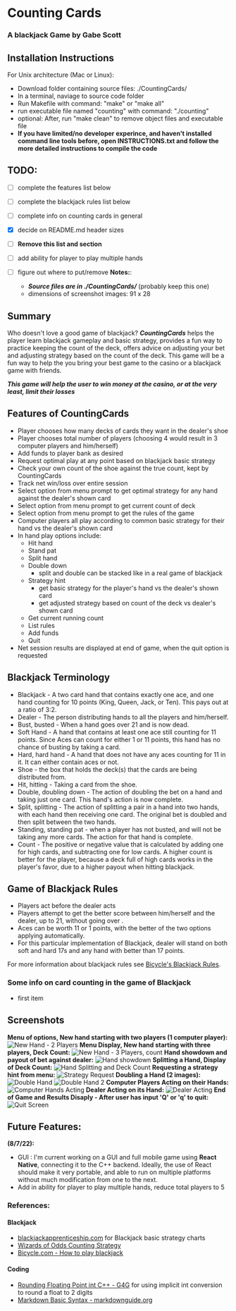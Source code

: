 # Counting Cards 

### A blackjack Game by Gabe Scott

## Installation Instructions

For Unix architecture (Mac or Linux):
- Download folder containing source files: ./CountingCards/
- In a terminal, naviage to source code folder
- Run Makefile with command: "make" or "make all"
- run executable file named "counting" with command: "./counting" 
- optional: After, run "make clean" to remove object files and executable file
- **If you have limited/no developer experince, and haven't installed command line tools before, open INSTRUCTIONS.txt and follow the more detailed instructions to compile the code**

## TODO:

- [ ] complete the features list below
- [ ] complete the blackjack rules list below
- [ ] complete info on counting cards in general
- [x] decide on README.md header sizes
- [ ] **Remove this list and section**
- [ ] add ability for player to play multiple hands
- [ ] figure out where to put/remove **Notes:**:

    - ***Source files are in ./CountingCards/***   (probably keep this one)
    - dimensions of screenshot images: 91 x 28

## Summary

Who doesn't love a good game of blackjack? ***CountingCards*** helps the player learn blackjack gameplay and basic strategy, provides a fun way to practice keeping the count of the deck, offers advice on adjusting your bet and adjusting strategy based on the count of the deck. This game will be a fun way to help the you bring your best game to the casino or a blackjack game with friends. 

***This game will help the user to win money at the casino, or at the very least, limit their losses***

## Features of CountingCards

- Player chooses how many decks of cards they want in the dealer's shoe
- Player chooses total number of players (choosing 4 would result in 3 computer players and him/herself)
- Add funds to player bank as desired
- Request optimal play at any point based on blackjack basic strategy
- Check your own count of the shoe against the true count, kept by CountingCards
- Track net win/loss over entire session
- Select option from menu prompt to get optimal strategy for any hand against the dealer's shown card
- Select option from menu prompt to get current count of deck
- Select option from menu prompt to get the rules of the game
- Computer players all play according to common basic strategy for their hand vs the dealer's shown card
- In hand play options include:
    - Hit hand
    - Stand pat
    - Split hand
    - Double down
        * split and double can be stacked like in a real game of blackjack
    - Strategy hint
        * get basic strategy for the player's hand vs the dealer's shown card
        * get adjusted strategy based on count of the deck vs dealer's shown card
    - Get current running count
    - List rules
    - Add funds
    - Quit  
- Net session results are displayed at end of game, when the quit option is requested    

## Blackjack Terminology

- Blackjack - A two card hand that contains exactly one ace, and one hand counting for 10 points (King, Queen, Jack, or Ten). This pays out at a ratio of 3:2.
- Dealer - The person distributing hands to all the players and him/herself.
- Bust, busted - When a hand goes over 21 and is now dead.
- Soft Hand - A hand that contains at least one ace still counting for 11 points. Since Aces can count for either 1 or 11 points, this hand has no chance of busting by taking a card.
- Hard, hard hand - A hand that does not have any aces counting for 11 in it. It can either contain aces or not.  
- Shoe - the box that holds the deck(s) that the cards are being distributed from.
- Hit, hitting - Taking a card from the shoe.
- Double, doubling down - The action of doubling the bet on a hand and taking just one card. This hand's action is now complete.
- Split, splitting - The action of splitting a pair in a hand into two hands, with each hand then receiving one card. The original bet is doubled and then split between the two hands.
- Standing, standing pat - when a player has not busted, and will not be taking any more cards. The action for that hand is complete. 
- Count - The positive or negative value that is calculated by adding one for high cards, and subtracting one for low cards. A higher count is better for the player, because a deck full of high cards works in the player's favor, due to a higher payout when hitting blackjack.

## Game of Blackjack Rules

- Players act before the dealer acts
- Players attempt to get the better score between him/herself and the dealer, up to 21, without going over . 
- Aces can be worth 11 or 1 points, with the better of the two options applying automatically. 
- For this particular implementation of Blackjack, dealer will stand on both soft and hard 17s and any hand with better than 17 points.

For more information about blackjack rules see [Bicycle's Blackjack Rules](https://bicyclecards.com/how-to-play/blackjack/).

### Some info on card counting in the game of Blackjack

- first item

## Screenshots

**Menu of options, New hand starting with two players (1 computer player):**
![New Hand - 2 Players](/screenshots/8_7_22/newhand_2players.png "New Hand with 2 Players")
**Menu Display, New hand starting with three players, Deck Count:**
![New Hand - 3 Players, count](/screenshots/8_7_22/count_menu_multihands.png "New Hand with 3 Players")
**Hand showdown and payout of bet against dealer:**
![Hand showdown](/screenshots/8_7_22/showdown.png "Showdown Against Dealer")
**Splitting a Hand, Display of Deck Count:**
![Hand Splitting and Deck Count](/screenshots/8_7_22/split_count.png "Splitting a Hand and Deck Count")
**Requesting a strategy hint from menu:**
![Strategy Request](/screenshots/8_7_22/strats_menu.png "Requesting Strategy Hint")
**Doubling a Hand (2 images):**
![Double Hand](/screenshots/8_7_22/double2.png "Doubling Hand")
![Double Hand 2](/screenshots/8_7_22/double.png "Doubling Hand 2")
**Computer Players Acting on their Hands:**
![Computer Hands Acting](/screenshots/8_7_22/multi_player_action.png "Computer Action")
**Dealer Acting on its Hand:**
![Dealer Acting](/screenshots/8_7_22/pat_dealeraction.png "Dealer Action")
**End of Game and Results Disaply - After user has input 'Q' or 'q' to quit:**
![Quit Screen](/screenshots/8_7_22/quitscreen.png "End of Game")

## Future Features:

**(8/7/22):** 

- GUI : I'm current working on a GUI and full mobile game using **React Native**, connecting it to the C++ backend. Ideally, the use of React should make it very portable, and able to run on multiple platforms without much modification from one to the next.
- Add in ability for player to play multiple hands, reduce total players to 5

### References:

#### Blackjack

- [blackjackapprenticeship.com](https://www.blackjackapprenticeship.com/blackjack-strategy-charts/) for Blackjack basic strategy charts
- [Wizards of Odds Counting Strategy](https://wizardofodds.com/games/blackjack/card-counting/high-low/)
- [Bicycle.com - How to play blackjack](https://bicyclecards.com/how-to-play/blackjack/)

#### Coding

- [Rounding Floating Point int C++ - G4G](https://www.geeksforgeeks.org/rounding-floating-point-number-two-decimal-places-c-c/) for using implicit int conversion to round a float to 2 digits
- [Markdown Basic Syntax - markdownguide.org](https://www.markdownguide.org/basic-syntax/#link-best-practices)
